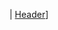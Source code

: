 | [Header](https://github.com/LeilaShcheglova/LeilaShcheglova/blob/main/assets/Иллюстрация_без_названия%2074.png)]